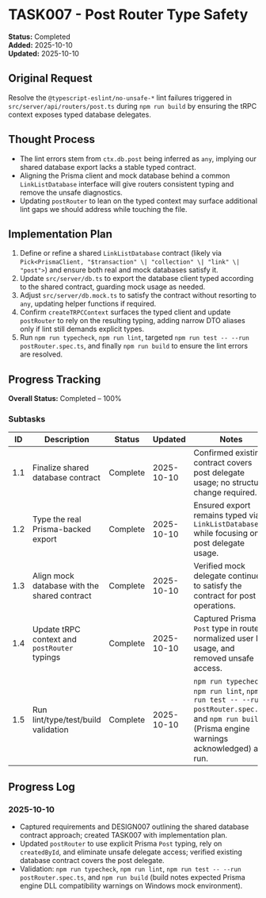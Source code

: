 # TASK007 - Post Router Type Safety

**Status:** Completed  
**Added:** 2025-10-10  
**Updated:** 2025-10-10

## Original Request

Resolve the `@typescript-eslint/no-unsafe-*` lint failures triggered in `src/server/api/routers/post.ts` during `npm run build` by ensuring the tRPC context exposes typed database delegates.

## Thought Process

- The lint errors stem from `ctx.db.post` being inferred as `any`, implying our shared database export lacks a stable typed contract.
- Aligning the Prisma client and mock database behind a common `LinkListDatabase` interface will give routers consistent typing and remove the unsafe diagnostics.
- Updating `postRouter` to lean on the typed context may surface additional lint gaps we should address while touching the file.

## Implementation Plan

1. Define or refine a shared `LinkListDatabase` contract (likely via `Pick<PrismaClient, "$transaction" \| "collection" \| "link" \| "post">`) and ensure both real and mock databases satisfy it.
2. Update `src/server/db.ts` to export the database client typed according to the shared contract, guarding mock usage as needed.
3. Adjust `src/server/db.mock.ts` to satisfy the contract without resorting to `any`, updating helper functions if required.
4. Confirm `createTRPCContext` surfaces the typed client and update `postRouter` to rely on the resulting typing, adding narrow DTO aliases only if lint still demands explicit types.
5. Run `npm run typecheck`, `npm run lint`, targeted `npm run test -- --run postRouter.spec.ts`, and finally `npm run build` to ensure the lint errors are resolved.

## Progress Tracking

**Overall Status:** Completed – 100%

### Subtasks

| ID  | Description                                       | Status        | Updated     | Notes |
| --- | ------------------------------------------------- | ------------- | ----------- | ----- |
| 1.1 | Finalize shared database contract                 | Complete      | 2025-10-10  | Confirmed existing contract covers post delegate usage; no structural change required. |
| 1.2 | Type the real Prisma-backed export                | Complete      | 2025-10-10  | Ensured export remains typed via `LinkListDatabase` while focusing on post delegate usage. |
| 1.3 | Align mock database with the shared contract      | Complete      | 2025-10-10  | Verified mock delegate continues to satisfy the contract for post operations. |
| 1.4 | Update tRPC context and `postRouter` typings      | Complete      | 2025-10-10  | Captured Prisma `Post` type in router, normalized user ID usage, and removed unsafe access. |
| 1.5 | Run lint/type/test/build validation               | Complete      | 2025-10-10  | `npm run typecheck`, `npm run lint`, `npm run test -- --run postRouter.spec.ts`, and `npm run build` (Prisma engine warnings acknowledged) all run. |

## Progress Log

### 2025-10-10

- Captured requirements and DESIGN007 outlining the shared database contract approach; created TASK007 with implementation plan.
- Updated `postRouter` to use explicit Prisma `Post` typing, rely on `createdById`, and eliminate unsafe delegate access; verified existing database contract covers the post delegate.
- Validation: `npm run typecheck`, `npm run lint`, `npm run test -- --run postRouter.spec.ts`, and `npm run build` (build notes expected Prisma engine DLL compatibility warnings on Windows mock environment).
